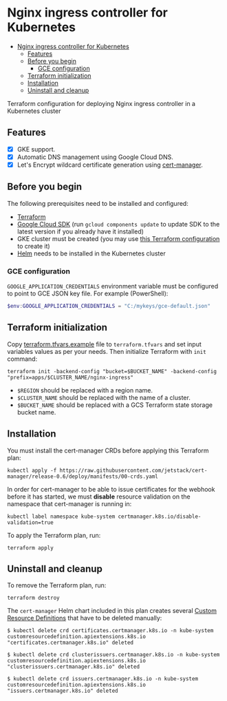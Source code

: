 # Nginx ingress controller for Kubernetes

- [Nginx ingress controller for Kubernetes](#nginx-ingress-controller-for-kubernetes)
  - [Features](#features)
  - [Before you begin](#before-you-begin)
    - [GCE configuration](#gce-configuration)
  - [Terraform initialization](#terraform-initialization)
  - [Installation](#installation)
  - [Uninstall and cleanup](#uninstall-and-cleanup)

Terraform configuration for deploying Nginx ingress controller in a Kubernetes cluster

## Features

- [X] GKE support.
- [x] Automatic DNS management using Google Cloud DNS.
- [X] Let's Encrypt wildcard certificate generation using [cert-manager](https://cert-manager.readthedocs.io/en/latest/).

## Before you begin

The following prerequisites need to be installed and configured:

- [Terraform](https://www.terraform.io/downloads.html)
- [Google Cloud SDK](https://cloud.google.com/sdk/install) (run `gcloud components update` to update SDK to the latest version if you already have it installed)
- GKE cluster must be created (you may use [this Terraform configuration](https://github.com/Wi3ard/gke-cluster-terraform) to create it)
- [Helm](https://helm.sh/) needs to be installed in the Kubernetes cluster

### GCE configuration

`GOOGLE_APPLICATION_CREDENTIALS` environment variable must be configured to point to GCE JSON key file. For example (PowerShell):

```powershell
$env:GOOGLE_APPLICATION_CREDENTIALS = "C:/mykeys/gce-default.json"
```

## Terraform initialization

Copy [terraform.tfvars.example](terraform.tfvars.example) file to `terraform.tfvars` and set input variables values as per your needs. Then initialize Terraform with `init` command:

```shell
terraform init -backend-config "bucket=$BUCKET_NAME" -backend-config "prefix=apps/$CLUSTER_NAME/nginx-ingress"
```

- `$REGION` should be replaced with a region name.
- `$CLUSTER_NAME` should be replaced with the name of a cluster.
- `$BUCKET_NAME` should be replaced with a GCS Terraform state storage bucket name.

## Installation

You must install the cert-manager CRDs before applying this Terraform plan:

```shell
kubectl apply -f https://raw.githubusercontent.com/jetstack/cert-manager/release-0.6/deploy/manifests/00-crds.yaml
```

In order for cert-manager to be able to issue certificates for the webhook before it has started, we must **disable** resource validation on the namespace that cert-manager is running in:

```shell
kubectl label namespace kube-system certmanager.k8s.io/disable-validation=true
```

To apply the Terraform plan, run:

```shell
terraform apply
```

## Uninstall and cleanup

To remove the Terraform plan, run:

```shell
terraform destroy
```

The `cert-manager` Helm chart included in this plan creates several [Custom Resource Definitions](https://docs.okd.io/latest/admin_guide/custom_resource_definitions.html) that have to be deleted manually:

```shell
$ kubectl delete crd certificates.certmanager.k8s.io -n kube-system
customresourcedefinition.apiextensions.k8s.io "certificates.certmanager.k8s.io" deleted

$ kubectl delete crd clusterissuers.certmanager.k8s.io -n kube-system
customresourcedefinition.apiextensions.k8s.io "clusterissuers.certmanager.k8s.io" deleted

$ kubectl delete crd issuers.certmanager.k8s.io -n kube-system
customresourcedefinition.apiextensions.k8s.io "issuers.certmanager.k8s.io" deleted
```
